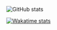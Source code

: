 ![GitHub stats](https://github-readme-stats.vercel.app/api?username=YanisKocher&show_icons=true&count_private=true&bg_color=DEG,34495E,41B883&title_color=ffffff&text_color=ffffff&hide_border=true&icon_color=f1c232&custom_title=Yanis%20Kocher%20Github%20Stats)

[![Wakatime stats](https://github-readme-stats.vercel.app/api/wakatime?username=Shink671)](https://github.com/YanisKocher/yaniskocher)
